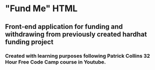 # "Fund Me" HTML

## Front-end application for funding and withdrawing from previously created hardhat funding project

### Created with learning purposes following Patrick Collins 32 Hour Free Code Camp course in Youtube.

